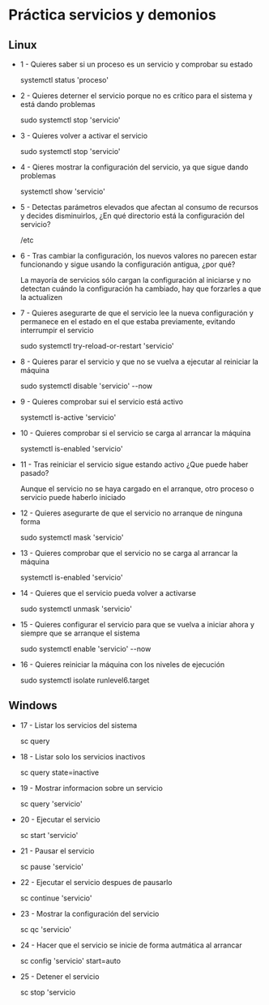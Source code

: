# Práctica servicios y demonios

## Linux

- 1 - Quieres saber si un proceso es un servicio y comprobar su estado
    
    systemctl status 'proceso'

- 2 - Quieres deterner el servicio porque no es crítico para el sistema y está dando problemas

    sudo systemctl stop 'servicio'

- 3 - Quieres volver a activar el servicio

    sudo systemctl stop 'servicio'

- 4 - Qieres mostrar la configuración del servicio, ya que sigue dando problemas

    systemctl show 'servicio'

- 5 - Detectas parámetros elevados que afectan al consumo de recursos y decides disminuirlos, ¿En qué directorio está la configuración del servicio?

    /etc

- 6 - Tras cambiar la configuración, los nuevos valores no parecen estar funcionando y sigue usando la configuración antigua, ¿por qué?

    La mayoría de servicios sólo cargan la configuración al iniciarse y no detectan cuándo la configuración ha cambiado, hay que forzarles a que la actualizen

- 7 - Quieres asegurarte de que el servicio lee la nueva configuración y permanece en el estado en el que estaba previamente, evitando interrumpir el servicio

    sudo systemctl try-reload-or-restart 'servicio'

- 8 - Quieres parar el servicio y que no se vuelva a ejecutar al reiniciar la máquina

    sudo systemctl disable 'servicio' --now

- 9 - Quieres comprobar sui el servicio está activo

    systemctl is-active 'servicio'

- 10 - Quieres comprobar si el servicio se carga al arrancar la máquina

    systemctl is-enabled 'servicio'

- 11 - Tras reiniciar el servicio sigue estando activo ¿Que puede haber pasado?

    Aunque el servicio no se haya cargado en el arranque, otro proceso o servicio puede haberlo iniciado

- 12 - Quieres asegurarte de que el servicio no arranque de ninguna forma

    sudo systemctl mask 'servicio'

- 13 - Quieres comprobar que el servicio no se carga al arrancar la máquina

    systemctl is-enabled 'servicio'

- 14 - Quieres que el servicio pueda volver a activarse

    sudo systemctl unmask 'servicio'

- 15 - Quieres configurar el servicio para que se vuelva a iniciar ahora y siempre que se arranque el sistema

    sudo systemctl enable 'servicio' --now

- 16 - Quieres reiniciar la máquina con los niveles de ejecución

    sudo systemctl isolate runlevel6.target


## Windows

- 17 - Listar los servicios del sistema

    sc query 

- 18 - Listar solo los servicios inactivos

    sc query state=inactive

- 19 - Mostrar informacion sobre un servicio

    sc query 'servicio'

- 20 - Ejecutar el servicio

    sc start 'servicio'

- 21 - Pausar el servicio

    sc pause 'servicio'

- 22 - Ejecutar el servicio despues de pausarlo

    sc continue 'servicio'

- 23 - Mostrar la configuración del servicio

    sc qc 'servicio'

- 24 - Hacer que el servicio se inicie de forma autmática al arrancar

    sc config 'servicio' start=auto

- 25 - Detener el servicio

    sc stop 'servicio
